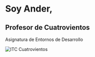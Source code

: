 # Soy Ander,
## Profesor de Cuatrovientos


Asignatura de Entornos de Desarrollo



![ITC Cuatrovientos](./img/logo-cuatrovientos-2-1.png)
